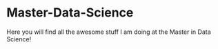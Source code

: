 # Master-Data-Science

Here you will find all the awesome stuff I am doing at the Master in Data Science!
